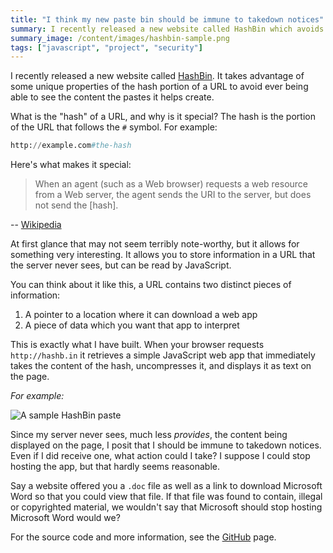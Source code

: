 ```yaml
---
title: "I think my new paste bin should be immune to takedown notices"
summary: I recently released a new website called HashBin which avoids being able to see the content the pastes it helps create.
summary_image: /content/images/hashbin-sample.png
tags: ["javascript", "project", "security"]
---
```


I recently released a new website called [HashBin](http://hashb.in). It takes
advantage of some unique properties of the hash portion of a URL to avoid ever
being able to see the content the pastes it helps create.

What is the "hash" of a URL, and why is it special? The hash is the portion of
the URL that follows the `#` symbol. For example:

```python
http://example.com#the-hash
```

Here's what makes it special:

> When an agent (such as a Web browser) requests a web resource from a Web
> server, the agent sends the URI to the server, but does not send the
> [hash].

-- [Wikipedia](http://en.wikipedia.org/wiki/Fragment_identifier)

At first glance that may not seem terribly note-worthy, but it allows for
something very interesting. It allows you to store information in a URL that
the server never sees, but can be read by JavaScript.

You can think about it like this, a URL contains two distinct pieces of
information:

1. A pointer to a location where it can download a web app
2. A piece of data which you want that app to interpret

This is exactly what I have built. When your browser requests `http://hashb.in`
it retrieves a simple JavaScript web app that immediately takes the content of
the hash, uncompresses it, and displays it as text on the page.

_For example:_

![A sample HashBin paste](/content/images/hashbin-sample.png)

Since my server never sees, much less _provides_, the content being displayed
on the page, I posit that I should be immune to takedown notices. Even if
I did receive one, what action could I take? I suppose I could stop hosting the
app, but that hardly seems reasonable.

Say a website offered you a `.doc` file as well as a link to download Microsoft
Word so that you could view that file. If that file was found to contain,
illegal or copyrighted material, we wouldn't say that Microsoft should stop
hosting Microsoft Word would we?

For the source code and more information, see the
[GitHub](https://github.com/captbaritone/hashb.in) page.
